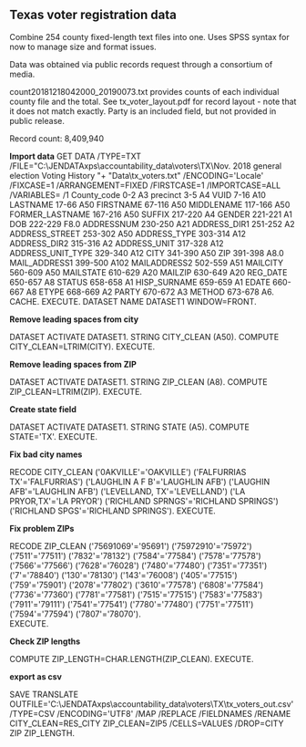 ## Texas voter registration data

Combine 254 county fixed-length text files into one.  Uses SPSS syntax for now to manage size and format issues.  

Data was obtained via public records request through a consortium of media.  

count20181218042000_20190073.txt provides counts of each individual county file and the total. See tx_voter_layout.pdf for
record layout - note that it does not match exactly. Party is an included field, but not provided in public release.  

Record count: 8,409,940  

**Import data**
GET DATA  /TYPE=TXT
  /FILE="C:\JENDATAxps\accountability_data\voters\TX\Nov. 2018 general election Voting History "+
    "Data\tx_voters.txt"
  /ENCODING='Locale'
  /FIXCASE=1
  /ARRANGEMENT=FIXED
  /FIRSTCASE=1
  /IMPORTCASE=ALL
  /VARIABLES=
  /1 County_code 0-2 A3
  precinct 3-5 A4
  VUID 7-16 A10
  LASTNAME 17-66 A50
  FIRSTNAME 67-116 A50
  MIDDLENAME 117-166 A50
  FORMER_LASTNAME 167-216 A50
  SUFFIX 217-220 A4
  GENDER 221-221 A1
  DOB 222-229 F8.0
  ADDRESSNUM 230-250 A21
  ADDRESS_DIR1 251-252 A2
  ADDRESS_STREET 253-302 A50
  ADDRESS_TYPE 303-314 A12
  ADDRESS_DIR2 315-316 A2
  ADDRESS_UNIT 317-328 A12
  ADDRESS_UNIT_TYPE 329-340 A12
  CITY 341-390 A50
  ZIP 391-398 A8.0
  MAIL_ADDRESS1 399-500 A102
  MAILADDRESS2 502-559 A51
  MAILCITY 560-609 A50
  MAILSTATE 610-629 A20
  MAILZIP 630-649 A20
  REG_DATE 650-657 A8
  STATUS 658-658 A1
  HISP_SURNAME 659-659 A1
  EDATE 660-667 A8
  ETYPE 668-669 A2
  PARTY 670-672 A3
  METHOD 673-678 A6.
CACHE.
EXECUTE.
DATASET NAME DATASET1 WINDOW=FRONT.

**Remove leading spaces from city**

DATASET ACTIVATE DATASET1.
STRING  CITY_CLEAN (A50).
COMPUTE CITY_CLEAN=LTRIM(CITY).
EXECUTE.

**Remove leading spaces from ZIP**

DATASET ACTIVATE DATASET1.
STRING  ZIP_CLEAN (A8).
COMPUTE ZIP_CLEAN=LTRIM(ZIP).
EXECUTE.

**Create state field**

DATASET ACTIVATE DATASET1.
STRING  STATE (A5).
COMPUTE STATE='TX'.
EXECUTE.

**Fix bad city names**

RECODE CITY_CLEAN ('0AKVILLE'='OAKVILLE') ('FALFURRIAS TX'='FALFURRIAS') ('LAUGHLIN A F B'='LAUGHLIN AFB')  ('LAUGHIN AFB'='LAUGHLIN AFB') ('LEVELLAND, TX'='LEVELLAND') ('LA PRYOR,TX'='LA PRYOR') ('RICHLAND SPRNGS'='RICHLAND SPRINGS') ('RICHLAND SPGS'='RICHLAND SPRINGS').
EXECUTE.

**Fix problem ZIPs**

RECODE ZIP_CLEAN ('75691069'='95691') ('75972910'='75972') ('7511'='77511') ('7832'='78132') ('7584'='77584') ('7578'='77578') ('7566'='77566') ('7628'='76028') ('7480'='77480') ('7351'='77351') ('7'='78840') ('130'='78130') ('143'='76008') ('405'='77515') ('759'='75901') ('2078'='77802') ('3610'='77578') ('6808'='77584') ('7736'='77360') ('7781'='77581') ('7515'='77515') ('7583'='77583')
('7911'='79111') ('7541'='77541') ('7780'='77480') ('7751'='77511') ('7594'='77594') ('7807'='78070').     
EXECUTE.


**Check ZIP lengths**

COMPUTE ZIP_LENGTH=CHAR.LENGTH(ZIP_CLEAN).
EXECUTE.

**export as csv**

SAVE TRANSLATE OUTFILE='C:\JENDATAxps\accountability_data\voters\TX\tx_voters_out.csv'
  /TYPE=CSV
  /ENCODING='UTF8'
  /MAP
  /REPLACE
  /FIELDNAMES
 /RENAME CITY_CLEAN=RES_CITY ZIP_CLEAN=ZIP5
  /CELLS=VALUES
  /DROP=CITY ZIP ZIP_LENGTH.
